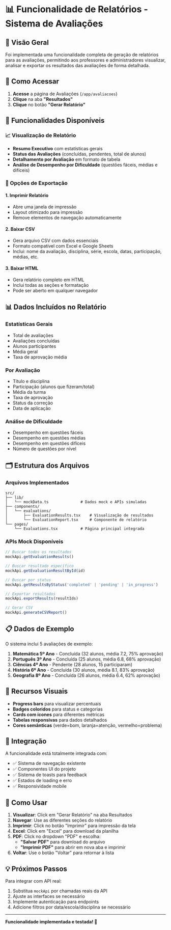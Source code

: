 # 📊 Funcionalidade de Relatórios - Sistema de Avaliações

## 🎯 Visão Geral

Foi implementada uma funcionalidade completa de geração de relatórios para as avaliações, permitindo aos professores e administradores visualizar, analisar e exportar os resultados das avaliações de forma detalhada.

## 📍 Como Acessar

1. **Acesse** a página de Avaliações (`/app/avaliacoes`)
2. **Clique** na aba **"Resultados"**
3. **Clique** no botão **"Gerar Relatório"**

## 🔧 Funcionalidades Disponíveis

### 📈 Visualização de Relatório
- **Resumo Executivo** com estatísticas gerais
- **Status das Avaliações** (concluídas, pendentes, total de alunos)
- **Detalhamento por Avaliação** em formato de tabela
- **Análise de Desempenho por Dificuldade** (questões fáceis, médias e difíceis)

### 💾 Opções de Exportação

#### 1. **Imprimir Relatório**
- Abre uma janela de impressão
- Layout otimizado para impressão
- Remove elementos de navegação automaticamente

#### 2. **Baixar CSV**
- Gera arquivo CSV com dados essenciais
- Formato compatível com Excel e Google Sheets
- Inclui: nome da avaliação, disciplina, série, escola, datas, participação, médias, etc.

#### 3. **Baixar HTML**
- Gera relatório completo em HTML
- Inclui todas as seções e formatação
- Pode ser aberto em qualquer navegador

## 📊 Dados Incluídos no Relatório

### Estatísticas Gerais
- Total de avaliações
- Avaliações concluídas
- Alunos participantes
- Média geral
- Taxa de aprovação média

### Por Avaliação
- Título e disciplina
- Participação (alunos que fizeram/total)
- Média da turma
- Taxa de aprovação
- Status da correção
- Data de aplicação

### Análise de Dificuldade
- Desempenho em questões fáceis
- Desempenho em questões médias
- Desempenho em questões difíceis
- Número de questões por nível

## 🗂️ Estrutura dos Arquivos

### Arquivos Implementados
```
src/
├── lib/
│   └── mockData.ts              # Dados mock e APIs simuladas
├── components/
│   └── evaluations/
│       ├── EvaluationResults.tsx    # Visualização de resultados
│       └── EvaluationReport.tsx     # Componente de relatório
└── pages/
    └── Evaluations.tsx          # Página principal integrada
```

### APIs Mock Disponíveis
```typescript
// Buscar todos os resultados
mockApi.getEvaluationResults()

// Buscar resultado específico
mockApi.getEvaluationResultById(id)

// Buscar por status
mockApi.getResultsByStatus('completed' | 'pending' | 'in_progress')

// Exportar resultados
mockApi.exportResults(resultIds)

// Gerar CSV
mockApi.generateCSVReport()
```

## 📋 Dados de Exemplo

O sistema inclui 5 avaliações de exemplo:

1. **Matemática 5º Ano** - Concluída (32 alunos, média 7.2, 75% aprovação)
2. **Português 3º Ano** - Concluída (25 alunos, média 6.8, 68% aprovação)
3. **Ciências 4º Ano** - Pendente (28 alunos, 15 participaram)
4. **História 6º Ano** - Concluída (30 alunos, média 8.1, 83% aprovação)
5. **Geografia 8º Ano** - Concluída (26 alunos, média 6.4, 62% aprovação)

## 🎨 Recursos Visuais

- **Progress bars** para visualizar percentuais
- **Badges coloridos** para status e categorias
- **Cards com ícones** para diferentes métricas
- **Tabelas responsivas** para dados detalhados
- **Cores semânticas** (verde=bom, laranja=atenção, vermelho=problema)

## 🔄 Integração

A funcionalidade está totalmente integrada com:
- ✅ Sistema de navegação existente
- ✅ Componentes UI do projeto
- ✅ Sistema de toasts para feedback
- ✅ Estados de loading e erro
- ✅ Responsividade mobile

## 🚀 Como Usar

1. **Visualizar**: Click em "Gerar Relatório" na aba Resultados
2. **Navegar**: Use as diferentes seções do relatório
3. **Imprimir**: Click no botão "Imprimir" para impressão da tela
4. **Excel**: Click em "Excel" para download da planilha
5. **PDF**: Click no dropdown "PDF" e escolha:
   - **"Salvar PDF"** para download do arquivo
   - **"Imprimir PDF"** para abrir em nova aba e imprimir
6. **Voltar**: Use o botão "Voltar" para retornar à lista

## 💡 Próximos Passos

Para integrar com API real:
1. Substitua `mockApi` por chamadas reais da API
2. Ajuste as interfaces se necessário
3. Implemente autenticação para endpoints
4. Adicione filtros por data/escola/disciplina se necessário

---

**Funcionalidade implementada e testada! 🎉** 